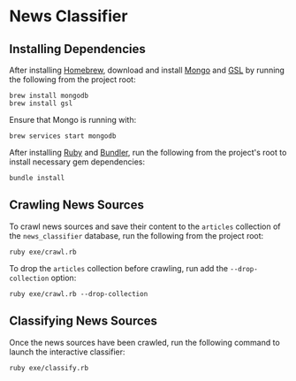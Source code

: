 # News Classifier

## Installing Dependencies

After installing [Homebrew](http://brew.sh/), download and install [Mongo](https://docs.mongodb.com/manual/tutorial/install-mongodb-on-os-x/) and [GSL](http://brewformulas.org/Gsl) by running the following from the project root:

```shell
brew install mongodb
brew install gsl
```

Ensure that Mongo is running with:

```shell
brew services start mongodb
```

After installing [Ruby](https://www.ruby-lang.org/en/) and [Bundler](http://bundler.io/), run the following from the project's root to install necessary gem dependencies:

```shell
bundle install
```

## Crawling News Sources

To crawl news sources and save their content to the `articles` collection of the `news_classifier` database, run the following from the project root:

```shell
ruby exe/crawl.rb
```

To drop the `articles` collection before crawling, run add the `--drop-collection` option:

```shell
ruby exe/crawl.rb --drop-collection
```

## Classifying News Sources

Once the news sources have been crawled, run the following command to launch the interactive classifier:

```shell
ruby exe/classify.rb
```
